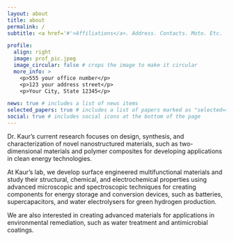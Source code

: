 ```yaml
---
layout: about
title: about
permalink: /
subtitle: <a href='#'>Affiliations</a>. Address. Contacts. Moto. Etc.

profile:
  align: right
  image: prof_pic.jpeg
  image_circular: false # crops the image to make it circular
  more_info: >
    <p>555 your office number</p>
    <p>123 your address street</p>
    <p>Your City, State 12345</p>

news: true # includes a list of news items
selected_papers: true # includes a list of papers marked as "selected={true}"
social: true # includes social icons at the bottom of the page
---
```


Dr. Kaur’s current research focuses on design, synthesis, and characterization of novel nanostructured materials, such as two-dimensional materials and polymer composites for developing applications in clean energy technologies. 

At Kaur’s lab, we develop surface engineered multifunctional materials and study their structural, chemical, and electrochemical properties using advanced microscopic and spectroscopic techniques for creating components for energy storage and conversion devices, such as batteries, supercapacitors, and water electrolysers for green hydrogen production. 

We are also interested in creating advanced materials for applications in environmental remediation, such as water treatment and antimicrobial coatings.
